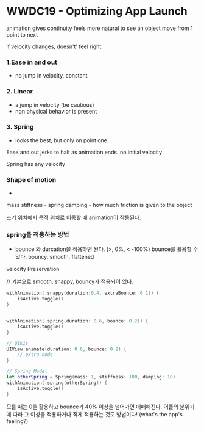 # WWDC19 - Optimizing App Launch

animation gives continuity
feels more natural to see an object move from 1 point to next

if velocity changes, doesn't' feel right.

### 1.Ease in and out
- no jump in velocity, constant

### 2. Linear
- a jump in velocity (be cautious)
- non physical behavior is present

### 3. Spring
- looks the best, but only on point one.



Ease and out jerks to halt as animation ends.
no initial velocity


Spring has any velocity


### Shape of motion
- 



mass
stiffness - spring
damping - how much friction is given to the object

초기 위치에서 목적 위치로 이동할 때 animation이 작동된다.

### spring을 적용하는 방법
- bounce 와 durcation을 적용하면 된다.
(>, 0%, < -100%) bounce를 활용할 수 있다.
bouncy, smooth, flattened


velocity Preservation



// 기본으로 smooth, snappy, bouncy가 적용되어 있다.
```swift
withAnimation(.snappy(duration:0.4, extraBounce: 0.1)) {
    isActive.toggle()
}


withAnimation(.spring(duration: 0.6, bounce: 0.2)) {
    isActive.toggle()
}

// UIKit
UIView.animate(duration: 0.6, bounce: 0.2) {
    // extra code
}

// Spring Model
let otherSpring = Spring(mass: 1, stiffness: 100, damping: 10)
withAnimation(.spring(otherSpring)) {
    isActive.toggle()
}
```

모를 때는 0을 활용하고 bounce가 40% 이상을 넘어가면 애매해진다.
어플의 분위기에 따라 그 이상을 적용하거나 적게 적용하는 것도 방법이다! (what's the app's feeling?)